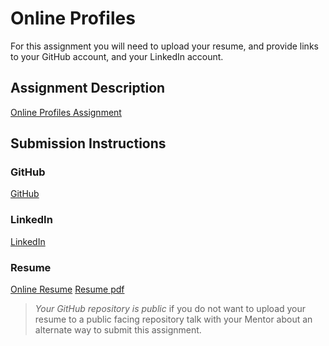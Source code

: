 # Online Profiles
For this assignment you will need to upload your resume, and provide links to your GitHub account, and your LinkedIn account.

## Assignment Description
[Online Profiles Assignment](https://education.launchcode.org/liftoff/assignments/online-profiles/)

## Submission Instructions

### GitHub
[GitHub](https://github.com/Brian-McGirk/The-Neighbor-Rater)

### LinkedIn
[LinkedIn](https://www.linkedin.com/in/brianmcgirk/)

### Resume
[Online Resume](https://www.brianmcgirk.com/)
[Resume pdf](hhttps://docs.wixstatic.com/ugd/82e9a0_5a12b3ba58c242d688a642fe03f5da77.pdf)

> *Your GitHub repository is public* if you do not want to upload your resume to a public facing repository talk with your Mentor about an alternate way to submit this assignment.